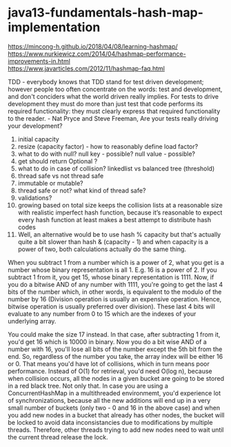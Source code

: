 # java13-fundamentals-hash-map-implementation

https://mincong-h.github.io/2018/04/08/learning-hashmap/  
https://www.nurkiewicz.com/2014/04/hashmap-performance-improvements-in.html  
https://www.javarticles.com/2012/11/hashmap-faq.html

TDD - everybody knows that TDD stand for test driven development; however people too often concentrate on the words: test and development, and don't conciders what the world driven really implies. For tests to drive development they must do more than just test that code performs its required functionality: they must clearly express that required functionality to the reader. - Nat Pryce and Steve Freeman, Are your tests really driving your development?

1. initial capacity
1. resize (capacity factor) - how to reasonably define load factor?
1. what to do with null? null key - possible? null value - possible?
1. get should return Optional ?
1. what to do in case of collision? linkedlist vs balanced tree (threshold)
1. thread safe vs not thread safe
1. immutable or mutable?
1. thread safe or not? what kind of thread safe?
1. validations?
1. growing based on total size keeps the collision lists at a reasonable size with realistic imperfect hash function, 
because it’s reasonable to expect every hash function at least makes a best attempt to distribute hash codes
1. Well, an alternative would be to use
   hash % capacity
   but that's actually quite a bit slower than
   hash & (capacity - 1)
   and when capacity is a power of two, both calculations actually do the same thing.
   
When you subtract 1 from a number which is a power of 2, what you get is a number whose binary representation 
is all 1. E.g. 16 is a power of 2. If you subtract 1 from it, you get 15, whose binary representation is 1111. 
Now, if you do a bitwise AND of any number with 1111, you're going to get the last 4 bits of the number which, 
in other words, is equivalent to the modulo of the number by 16 (Division operation is usually an expensive operation. 
Hence, bitwise operation is usually preferred over division). These last 4 bits will evaluate to any number from 
0 to 15 which are the indexes of your underlying array.

You could make the size 17 instead. In that case, after subtracting 1 from it, you'd get 16 which is 10000 in binary. 
Now you do a bit wise AND of a number with 16, you'll lose all bits of the number except the 5th bit from the end. 
So, regardless of the number you take, the array index will be either 16 or 0. That means you'd have lot of 
collisions, which in turn means poor performance. Instead of O(1) for retrieval, you'd need O(log n), because 
when collision occurs, all the nodes in a given bucket are going to be stored in a red black tree. Not only that. 
In case you are using a ConcurrentHashMap in a multithreaded environmemt, you'd experience lot of synchronizations, 
because all the new additions will end up in a very small number of buckets (only two - 0 and 16 in the above case) 
and when you add new nodes in a bucket that already has other nodes, the bucket will be locked to avoid data 
inconsistancies due to modifications by multiple threads. Therefore, other threads trying to add new nodes need to 
wait until the current thread release the lock.
